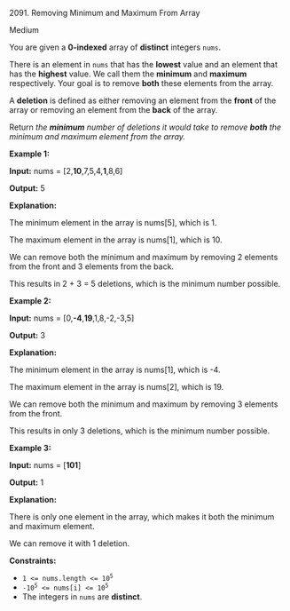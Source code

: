 2091\. Removing Minimum and Maximum From Array

Medium

You are given a **0-indexed** array of **distinct** integers `nums`.

There is an element in `nums` that has the **lowest** value and an element that has the **highest** value. We call them the **minimum** and **maximum** respectively. Your goal is to remove **both** these elements from the array.

A **deletion** is defined as either removing an element from the **front** of the array or removing an element from the **back** of the array.

Return _the **minimum** number of deletions it would take to remove **both** the minimum and maximum element from the array._

**Example 1:**

**Input:** nums = [2,**10**,7,5,4,**1**,8,6]

**Output:** 5

**Explanation:**

The minimum element in the array is nums[5], which is 1.

The maximum element in the array is nums[1], which is 10.

We can remove both the minimum and maximum by removing 2 elements from the front and 3 elements from the back.

This results in 2 + 3 = 5 deletions, which is the minimum number possible. 

**Example 2:**

**Input:** nums = [0,**\-4**,**19**,1,8,-2,-3,5]

**Output:** 3

**Explanation:**

The minimum element in the array is nums[1], which is -4.

The maximum element in the array is nums[2], which is 19.

We can remove both the minimum and maximum by removing 3 elements from the front.

This results in only 3 deletions, which is the minimum number possible. 

**Example 3:**

**Input:** nums = [**101**]

**Output:** 1

**Explanation:**

There is only one element in the array, which makes it both the minimum and maximum element.

We can remove it with 1 deletion. 

**Constraints:**

*   <code>1 <= nums.length <= 10<sup>5</sup></code>
*   <code>-10<sup>5</sup> <= nums[i] <= 10<sup>5</sup></code>
*   The integers in `nums` are **distinct**.